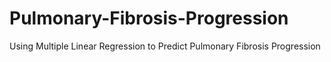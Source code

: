 # Pulmonary-Fibrosis-Progression
Using Multiple Linear Regression to Predict Pulmonary Fibrosis Progression
